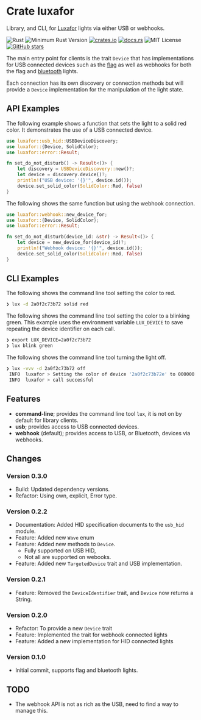 # Crate luxafor

Library, and CLI, for [Luxafor](https://luxafor.com/products/) lights via either USB or webhooks.

![Rust](https://github.com/johnstonskj/rust-luxafor/workflows/Rust/badge.svg)
![Minimum Rust Version](https://img.shields.io/badge/Min%20Rust-1.40-green.svg)
[![crates.io](https://img.shields.io/crates/v/luxafor.svg)](https://crates.io/crates/luxafor)
[![docs.rs](https://docs.rs/luxafor/badge.svg)](https://docs.rs/luxafor)
![MIT License](https://img.shields.io/badge/license-mit-118811.svg)
[![GitHub stars](https://img.shields.io/github/stars/johnstonskj/rust-luxafor.svg)](https://github.com/johnstonskj/rust-luxafor/stargazers)

The main entry point for clients is the trait `Device` that has implementations for USB connected devices such as the 
[flag](https://luxafor.com/flag-usb-busylight-availability-indicator/) as well as webhooks for both the flag and 
[bluetooth](https://luxafor.com/bluetooth-busy-light-availability-indicator/) lights.

Each connection has its own discovery or connection methods but will provide a `Device` implementation
for the manipulation of the light state.

## API Examples

The following example shows a function that sets the light to a solid red color. It demonstrates
the use of a USB connected device.

```rust
use luxafor::usb_hid::USBDeviceDiscovery;
use luxafor::{Device, SolidColor};
use luxafor::error::Result;

fn set_do_not_disturb() -> Result<()> {
    let discovery = USBDeviceDiscovery::new()?;
    let device = discovery.device()?;
    println!("USB device: '{}'", device.id());
    device.set_solid_color(SolidColor::Red, false)
}
```

The following shows the same function but using the webhook connection. 

```rust
use luxafor::webhook::new_device_for;
use luxafor::{Device, SolidColor};
use luxafor::error::Result;

fn set_do_not_disturb(device_id: &str) -> Result<()> {
    let device = new_device_for(device_id)?;
    println!("Webhook device: '{}'", device.id());
    device.set_solid_color(SolidColor::Red, false)
}
```

## CLI Examples

The following shows the command line tool setting the color to red.

```bash
❯ lux -d 2a0f2c73b72 solid red
```

The following shows the command line tool setting the color to a blinking green. This example uses the environment
variable `LUX_DEVICE` to save repeating the device identifier on each call.

```bash
❯ export LUX_DEVICE=2a0f2c73b72
❯ lux blink green
```

The following shows the command line tool turning the light off.

```bash
❯ lux -vvv -d 2a0f2c73b72 off
 INFO  luxafor > Setting the color of device '2a0f2c73b72e' to 000000
 INFO  luxafor > call successful
```

## Features

* **command-line**; provides the command line tool `lux`, it is not on by default for library clients.
* **usb**; provides access to USB connected devices.
* **webhook** (default); provides access to USB, or Bluetooth, devices via webhooks.

## Changes

### Version 0.3.0

* Build: Updated dependency versions.
* Refactor: Using own, explicit, Error type.

### Version 0.2.2

* Documentation: Added HID specification documents to the `usb_hid` module.
* Feature: Added new `Wave` enum
* Feature: Added new methods to `Device`.
  * Fully supported on USB HID,
  * Not all are supported on webooks.
* Feature: Added new `TargetedDevice` trait and USB implementation.

### Version 0.2.1

* Feature: Removed the `DeviceIdentifier` trait, and `Device` now returns a String.

### Version 0.2.0

* Refactor: To provide a new `Device` trait
* Feature: Implemented the trait for webhook connected lights
* Feature: Added a new implementation for HID connected lights

### Version 0.1.0

* Initial commit, supports flag and bluetooth lights.

## TODO

* The webhook API is not as rich as the USB, need to find a way to manage this.
